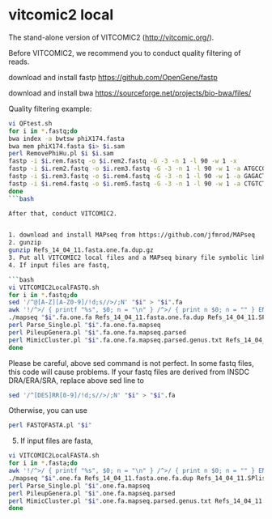 # vitcomic2 local
The stand-alone version of VITCOMIC2 (http://vitcomic.org/).

Before VITCOMIC2, we recommend you to conduct quality filtering of reads.

download and install fastp https://github.com/OpenGene/fastp

download and install bwa https://sourceforge.net/projects/bio-bwa/files/

Quality filtering example:

```bash
vi QFtest.sh
for i in *.fastq;do
bwa index -a bwtsw phiX174.fasta
bwa mem phiX174.fasta $i> $i.sam
perl RemovePhiHu.pl $i $i.sam
fastp -i $i.rem.fastq -o $i.rem2.fastq -G -3 -n 1 -l 90 -w 1 -x
fastp -i $i.rem2.fastq -o $i.rem3.fastq -G -3 -n 1 -l 90 -w 1 -a ATGCCGTCTTCTGCTTG
fastp -i $i.rem3.fastq -o $i.rem4.fastq -G -3 -n 1 -l 90 -w 1 -a GAGACTAAGGCGAATCTCGT
fastp -i $i.rem4.fastq -o $i.rem5.fastq -G -3 -n 1 -l 90 -w 1 -a CTGTCTCTTATACACATCTC
done
```bash

After that, conduct VITCOMIC2.


1. download and install MAPseq from https://github.com/jfmrod/MAPseq
2. gunzip
gunzip Refs_14_04_11.fasta.one.fa.dup.gz
3. Put all VITCOMIC2 local files and a MAPseq binary file symbolic link in the current directory
4. If input files are fastq,

```bash
vi VITCOMIC2LocalFASTQ.sh
for i in *.fastq;do
sed '/^@[A-Z][A-Z0-9]/!d;s//>/;N' "$i" > "$i".fa
awk '!/^>/ { printf "%s", $0; n = "\n" } /^>/ { print n $0; n = "" } END { printf "%s", n }' "$i".fa > "$i".fa.one.fa
./mapseq "$i".fa.one.fa Refs_14_04_11.fasta.one.fa.dup Refs_14_04_11.SPlist.Pro.txt.mapseq > "$i".fa.one.fa.mapseq
perl Parse_Single.pl "$i".fa.one.fa.mapseq
perl PileupGenera.pl "$i".fa.one.fa.mapseq.parsed
perl MimicCluster.pl "$i".fa.one.fa.mapseq.parsed.genus.txt Refs_14_04_11.SPlist.Pro.txt
done
```
Please be careful, above sed command is not perfect.
In some fastq files, this code will cause problems.
If your fastq files are derived from INSDC DRA/ERA/SRA, 
replace above sed line to
```bash
sed '/^[DES]RR[0-9]/!d;s//>/;N' "$i" > "$i".fa
```
Otherwise, you can use
```bash
perl FASTQFASTA.pl "$i"
```

5. If input files are fasta,
```bash
vi VITCOMIC2LocalFASTA.sh
for i in *.fasta;do
awk '!/^>/ { printf "%s", $0; n = "\n" } /^>/ { print n $0; n = "" } END { printf "%s", n }' "$i" > "$i".one.fa
./mapseq "$i".one.fa Refs_14_04_11.fasta.one.fa.dup Refs_14_04_11.SPlist.Pro.txt.mapseq > "$i".one.fa.mapseq
perl Parse_Single.pl "$i".one.fa.mapseq
perl PileupGenera.pl "$i".one.fa.mapseq.parsed
perl MimicCluster.pl "$i".one.fa.mapseq.parsed.genus.txt Refs_14_04_11.SPlist.Pro.txt
done
```

